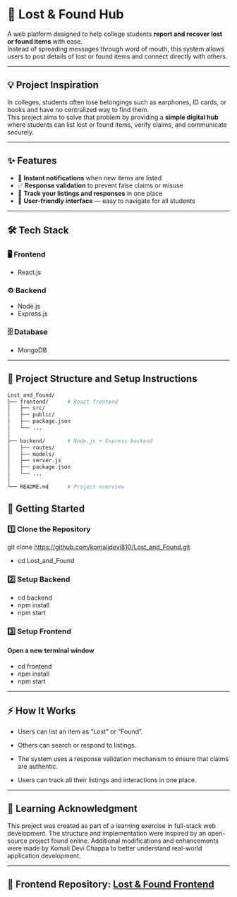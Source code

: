# 🎯 Lost & Found Hub

A web platform designed to help college students **report and recover lost or found items** with ease.  
Instead of spreading messages through word of mouth, this system allows users to post details of lost or found items and connect directly with others.

---

## 💡 Project Inspiration
In colleges, students often lose belongings such as earphones, ID cards, or books and have no centralized way to find them.  
This project aims to solve that problem by providing a **simple digital hub** where students can list lost or found items, verify claims, and communicate securely.

---

## ✨ Features
- 🔔 **Instant notifications** when new items are listed  
- ✅ **Response validation** to prevent false claims or misuse  
- 📂 **Track your listings and responses** in one place  
- 💬 **User-friendly interface** — easy to navigate for all students  

---

## 🛠️ Tech Stack

### 🖥️ Frontend
- React.js

### ⚙️ Backend
- Node.js  
- Express.js

### 🗄️ Database
- MongoDB

---

## 📁 Project Structure and Setup Instructions
```bash
Lost_and_Found/
├── frontend/      # React frontend
│   ├── src/
│   ├── public/
│   ├── package.json
│   └── ...
│
├── backend/       # Node.js + Express backend
│   ├── routes/
│   ├── models/
│   ├── server.js
│   ├── package.json
│   └── ...
│
└── README.md      # Project overview

```
## 🚀 Getting Started

### 1️⃣ Clone the Repository
git clone https://github.com/komalidevi810/Lost_and_Found.git
- cd Lost_and_Found

### 2️⃣ Setup Backend
- cd backend
- npm install
- npm start

### 3️⃣ Setup Frontend
#### Open a new terminal window
- cd frontend
- npm install
- npm start

---

## ⚡ How It Works

- Users can list an item as “Lost” or “Found”.

- Others can search or respond to listings.

- The system uses a response validation mechanism to ensure that claims are authentic.

- Users can track all their listings and interactions in one place.

---

## 🧠 Learning Acknowledgment

This project was created as part of a learning exercise in full-stack web development.
The structure and implementation were inspired by an open-source project found online.
Additional modifications and enhancements were made by Komali Devi Chappa to better understand real-world application development.

---

## 🔗 **Frontend Repository:** [Lost & Found Frontend](https://github.com/komalidevi810/Lost_and_Found)
